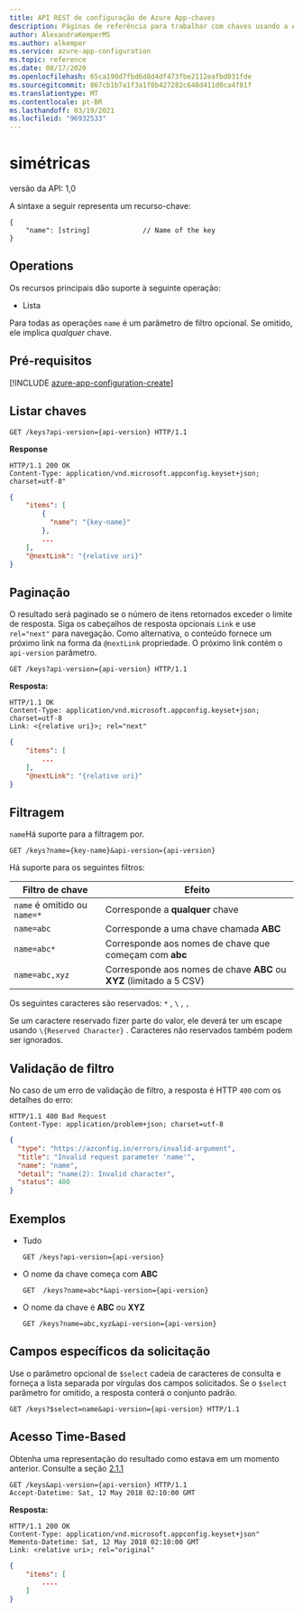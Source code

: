 ```yaml
---
title: API REST de configuração de Azure App-chaves
description: Páginas de referência para trabalhar com chaves usando a API REST de configuração de Azure App
author: AlexandraKemperMS
ms.author: alkemper
ms.service: azure-app-configuration
ms.topic: reference
ms.date: 08/17/2020
ms.openlocfilehash: 65ca190d7fbd6d8d4df473fbe2112eafbd031fde
ms.sourcegitcommit: 867cb1b7a1f3a1f0b427282c648d411d0ca4f81f
ms.translationtype: MT
ms.contentlocale: pt-BR
ms.lasthandoff: 03/19/2021
ms.locfileid: "96932533"
---
```

# <a name="keys"></a>simétricas

versão da API: 1,0

A sintaxe a seguir representa um recurso-chave:

```http
{
    "name": [string]             // Name of the key
}
```

## <a name="operations"></a>Operations

Os recursos principais dão suporte à seguinte operação:

- Lista

Para todas as operações `name` é um parâmetro de filtro opcional. Se omitido, ele implica *qualquer* chave.

## <a name="prerequisites"></a>Pré-requisitos

[!INCLUDE [azure-app-configuration-create](../../includes/azure-app-configuration-rest-api-prereqs.md)]

## <a name="list-keys"></a>Listar chaves

```http
GET /keys?api-version={api-version} HTTP/1.1
```

**Response**

```http
HTTP/1.1 200 OK
Content-Type: application/vnd.microsoft.appconfig.keyset+json; charset=utf-8"
```

```json
{
    "items": [
        {
          "name": "{key-name}"
        },
        ...
    ],
    "@nextLink": "{relative uri}"
}
```

## <a name="pagination"></a>Paginação

O resultado será paginado se o número de itens retornados exceder o limite de resposta. Siga os cabeçalhos de resposta opcionais `Link` e use `rel="next"` para navegação. Como alternativa, o conteúdo fornece um próximo link na forma da `@nextLink` propriedade. O próximo link contém o `api-version` parâmetro.

```http
GET /keys?api-version={api-version} HTTP/1.1
```

**Resposta:**

```http
HTTP/1.1 OK
Content-Type: application/vnd.microsoft.appconfig.keyset+json; charset=utf-8
Link: <{relative uri}>; rel="next"
```

```json
{
    "items": [
        ...
    ],
    "@nextLink": "{relative uri}"
}
```

## <a name="filtering"></a>Filtragem

```name```Há suporte para a filtragem por.

```http
GET /keys?name={key-name}&api-version={api-version}
```

Há suporte para os seguintes filtros:

|Filtro de chave|Efeito|
|--|--|
|`name` é omitido ou `name=*`|Corresponde a **qualquer** chave|
|`name=abc`|Corresponde a uma chave chamada  **ABC**|
|`name=abc*`|Corresponde aos nomes de chave que começam com **abc**|
|`name=abc,xyz`|Corresponde aos nomes de chave **ABC** ou **XYZ** (limitado a 5 CSV)|

Os seguintes caracteres são reservados: `*` , `\` , `,`

Se um caractere reservado fizer parte do valor, ele deverá ter um escape usando `\{Reserved Character}` . Caracteres não reservados também podem ser ignorados.

## <a name="filter-validation"></a>Validação de filtro

No caso de um erro de validação de filtro, a resposta é HTTP `400` com os detalhes do erro:

```http
HTTP/1.1 400 Bad Request
Content-Type: application/problem+json; charset=utf-8
```

```json
{
  "type": "https://azconfig.io/errors/invalid-argument",
  "title": "Invalid request parameter 'name'",
  "name": "name",
  "detail": "name(2): Invalid character",
  "status": 400
}
```

## <a name="examples"></a>Exemplos

- Tudo

    ```http
    GET /keys?api-version={api-version}
    ```

- O nome da chave começa com **ABC**

    ```http
    GET  /keys?name=abc*&api-version={api-version}
    ```

- O nome da chave é **ABC** ou **XYZ**

    ```http
    GET /keys?name=abc,xyz&api-version={api-version}
    ```

## <a name="request-specific-fields"></a>Campos específicos da solicitação

Use o parâmetro opcional de `$select` cadeia de caracteres de consulta e forneça a lista separada por vírgulas dos campos solicitados. Se o `$select` parâmetro for omitido, a resposta conterá o conjunto padrão.

```http
GET /keys?$select=name&api-version={api-version} HTTP/1.1
```

## <a name="time-based-access"></a>Acesso Time-Based

Obtenha uma representação do resultado como estava em um momento anterior. Consulte a seção [2.1.1](https://tools.ietf.org/html/rfc7089#section-2.1)

```http
GET /keys&api-version={api-version} HTTP/1.1
Accept-Datetime: Sat, 12 May 2018 02:10:00 GMT
```

**Resposta:**

```http
HTTP/1.1 200 OK
Content-Type: application/vnd.microsoft.appconfig.keyset+json"
Memento-Datetime: Sat, 12 May 2018 02:10:00 GMT
Link: <relative uri>; rel="original"
```

```json
{
    "items": [
        ....
    ]
}
```
